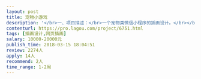```yaml
---                
layout: post       
title: 宠物小游戏           
description: '</br>一、项目描述：</br>一个宠物类微信小程序的插画设计。</br></br>二、主要功能点：</br>8种狗的角色插画、道具和场景</br></br>三、可参考产品：</br>https://dribbble.com/vaneltia</br></br>四、人员要求：</br>1、有较强的角色设计能力； 2、熟悉游戏角色、场景、道具规范，了解宠物类插画风格和特点，风格扁平化为主； 3、良好的沟通能力和契约精神。</br>'     
contenturl: https://pro.lagou.com/project/6751.html      
tags: [插画设计,网页插画]            
salary: 10000-20000元          
publish_time: 2018-03-15 18:04:51         
review: 2274人                   
apply: 14人                   
recommend: 2人                   
time_range: 1-2周              
---                 
```

